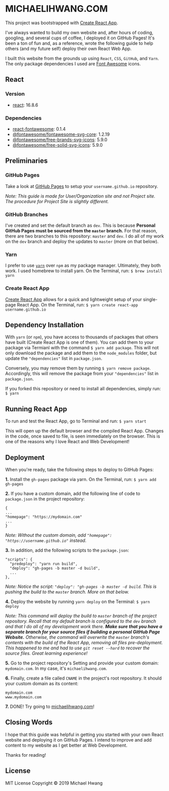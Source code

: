# MICHAELIHWANG.COM
This project was bootstrapped with [Create React App](https://github.com/facebook/create-react-app).

I've always wanted to build my own website and, after hours of coding, googling, and several cups of coffee, I deployed it on GitHub Pages! It's been a ton of fun and, as a reference, wrote the following guide to help others (and my future self) deploy their own React Web App.

I built this website from the grounds up using `React`, `CSS`, `GitHub`, and `Yarn`. The only package dependencies I used are [Font Awesome](https://fontawesome.com/) icons.

## React
### Version
* [react](https://github.com/facebook/react): 16.8.6

### Dependencies
* [react-fontawesome](https://github.com/FortAwesome/react-fontawesome): 0.1.4
* [@fontawesome/fontawesome-svg-core](https://github.com/FortAwesome/react-fontawesome): 1.2.19
* [@fontawesome/free-brands-svg-icons](https://github.com/FortAwesome/react-fontawesome): 5.9.0
* [@fontawesome/free-solid-svg-icons](https://github.com/FortAwesome/react-fontawesome): 5.9.0

## Preliminaries
### GitHub Pages
Take a look at [GitHub Pages](https://pages.github.com/) to setup your `username.github.io` repository.

*Note: This guide is made for User/Organization site and not Project site. The procedure for Project Site is slightly different.*

### GitHub Branches
I've created and set the default branch as `dev`. This is because **Personal GitHub Pages must be sourced from the `master` branch.** For that reason, there are two branches to this repository: `master` and `dev`. I do all of my work on the `dev` branch and deploy the updates to `master` (more on that below).

### Yarn
I prefer to use [`yarn`](https://yarnpkg.com/lang/en/docs/install/) over `npm` as my package manager. Ultimately, they both work. I used homebrew to install yarn. On the Terminal, run:
`$ brew install yarn`

### Create React App
[Create React App](https://facebook.github.io/create-react-app/docs/getting-started) allows for a quick and lightweight setup of your single-page React App. On the Terminal, run:
`$ yarn create react-app username.github.io`

## Dependency Installation
With `yarn` (or `npm`), you have access to thousands of packages that others have built (Create React App is one of them). You can add them to your package via Termianl with the command `$ yarn add package`. This will not only download the package and add them to the `node_modules` folder, but update the `"dependencies"` list in `package.json`.

Conversely, you may remove them by running `$ yarn remove package`. Accordingly, this will remove the package from your `"dependencies"` list in `package.json`.

If you forked this repository or need to install all dependencies, simply run:
`$ yarn`

## Running React App
To run and test the React App, go to Terminal and run:
`$ yarn start`

This will open up the default browser and the compiled React App. Changes in the code, once saved to file, is seen immediately on the browser. This is one of the reasons why I love React and Web Development!

## Deployment
When you're ready, take the following steps to deploy to GitHub Pages:

**1.** Install the `gh-pages` package via yarn. On the Terminal, run:
`$ yarn add gh-pages`

**2.** If you have a custom domain, add the following line of code to `package.json` in the project repository:
```
{
...
"homepage": "https://mydomain.com"
...
}
```
*Note: Without the custom domain, add `"homepage": "https://username.github.io"` instead.*

**3.** In addition, add the following scripts to the `package.json`:
```
"scripts": {
  "predeploy": "yarn run build",
  "deploy": "gh-pages -b master -d build",
  ...
},
```
*Note: Notice the script: `"deploy": "gh-pages -b master -d build`. This is pushing the build to the `master` branch. More on that below.*

**4.** Deploy the website by running `yarn deploy` on the Terminal:
`$ yarn deploy`

*Note: This command will deploy the build to `master` branch of the project repository. Recall that my default branch is configured to the `dev` branch and that I do all of my development work there. **Make sure that you have a separate branch for your source files if building a personal GitHub Page Website.** Otherwise, the command will overwrite the `master` branch's contents with the build of the React App, removing all files pre-deployment. This happened to me and had to use `git reset --hard` to recover the source files. Great learning experience!*

**5.** Go to the project repository's Setting and provide your custom domain: `mydomain.com`.
In my case, it's `michaelihwang.com`.

**6.** Finally, create a file called `CNAME` in the project's root repository. It should your custom domain as its content:
```
mydomain.com
www.mydomain.com
```

**7.** DONE! Try going to [michaelihwang.com](michaelihwang.com)!

## Closing Words
I hope that this guide was helpful in getting you started with your own React website and deploying it on GitHub Pages. I intend to improve and add content to my website as I get better at Web Development.

Thanks for reading!

## License
MIT License Copyright © 2019 Michael Hwang
